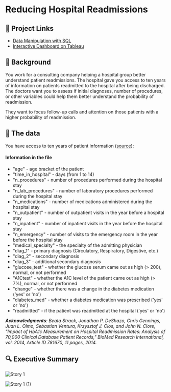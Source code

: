 # Reducing Hospital Readmissions

## 🔗 Project Links
- [Data Manipulation with SQL]([https://app.datacamp.com/workspace/w/fbd56db5-1a00-4e5e-a86c-9b1585b47307/edit](https://app.datacamp.com/workspace/w/fbd56db5-1a00-4e5e-a86c-9b1585b47307))
- [Interactive Dashboard on Tableau](https://public.tableau.com/views/ReducingHospitalReadmissions/Story1?:language=en-US&publish=yes&:display_count=n&:origin=viz_share_link)

## 📖 Background
You work for a consulting company helping a hospital group better understand patient readmissions. The hospital gave you access to ten years of information on patients readmitted to the hospital after being discharged. The doctors want you to assess if initial diagnoses, number of procedures, or other variables could help them better understand the probability of readmission. 

They want to focus follow-up calls and attention on those patients with a higher probability of readmission.

## 💾 The data

You have access to ten years of patient information ([source](https://archive.ics.uci.edu/ml/datasets/Diabetes+130-US+hospitals+for+years+1999-2008)):

#### Information in the file
- "age" - age bracket of the patient
- "time_in_hospital" - days (from 1 to 14)
- "n_procedures" - number of procedures performed during the hospital stay
- "n_lab_procedures" - number of laboratory procedures performed during the hospital stay
- "n_medications" - number of medications administered during the hospital stay
- "n_outpatient" - number of outpatient visits in the year before a hospital stay
- "n_inpatient" - number of inpatient visits in the year before the hospital stay
- "n_emergency" - number of visits to the emergency room in the year before the hospital stay
- "medical_specialty" - the specialty of the admitting physician
- "diag_1" - primary diagnosis (Circulatory, Respiratory, Digestive, etc.)
- "diag_2" - secondary diagnosis
- "diag_3" - additional secondary diagnosis
- "glucose_test" - whether the glucose serum came out as high (> 200), normal, or not performed
- "A1Ctest" - whether the A1C level of the patient came out as high (> 7%), normal, or not performed
- "change" - whether there was a change in the diabetes medication ('yes' or 'no')
- "diabetes_med" - whether a diabetes medication was prescribed ('yes' or 'no')
- "readmitted" - if the patient was readmitted at the hospital ('yes' or 'no') 

***Acknowledgments**: Beata Strack, Jonathan P. DeShazo, Chris Gennings, Juan L. Olmo, Sebastian Ventura, Krzysztof J. Cios, and John N. Clore, "Impact of HbA1c Measurement on Hospital Readmission Rates: Analysis of 70,000 Clinical Database Patient Records," BioMed Research International, vol. 2014, Article ID 781670, 11 pages, 2014.*

## 🔍 Executive Summary



![Story 1](https://github.com/yirongNg/Reducing_Hospital_Readmissions/assets/132359604/a044144c-4d83-4295-bbf1-4b3d9610cf4e)

![Story 1 (1)](https://github.com/yirongNg/Reducing_Hospital_Readmissions/assets/132359604/c4388ce1-323c-40e3-9094-5c9d63adde4e)



